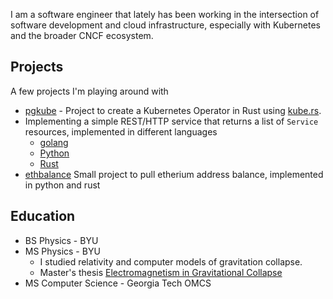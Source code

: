 I am a software engineer that lately has been working in the intersection of software development and cloud infrastructure, especially with Kubernetes and the broader CNCF ecosystem.

## Projects
A few projects I'm playing around with
* [pgkube](https://github.com/cskinfill/pgkube) - Project to create a Kubernetes Operator in Rust using [kube.rs](https://kube.rs/).
* Implementing a simple REST/HTTP service that returns a list of `Service` resources, implemented in different languages
  * [golang](https://github.com/cskinfill/gohacking)
  * [Python](https://github.com/cskinfill/pythonhacking)
  * [Rust](https://github.com/cskinfill/rusthacking)
* [ethbalance](https://github.com/cskinfill/ethbalance) Small project to pull etherium address balance, implemented in python and rust

## Education
* BS Physics - BYU
* MS Physics - BYU
  * I studied relativity and computer models of gravitation collapse.
  * Master's thesis [Electromagnetism in Gravitational Collapse](https://scholarsarchive.byu.edu/etd/349/)
* MS Computer Science - Georgia Tech OMCS
<!--
**cskinfill/cskinfill** is a ✨ _special_ ✨ repository because its `README.md` (this file) appears on your GitHub profile.

Here are some ideas to get you started:

- 🔭 I’m currently working on ...
- 🌱 I’m currently learning ...
- 👯 I’m looking to collaborate on ...
- 🤔 I’m looking for help with ...
- 💬 Ask me about ...
- 📫 How to reach me: ...
- 😄 Pronouns: ...
- ⚡ Fun fact: ...
-->
